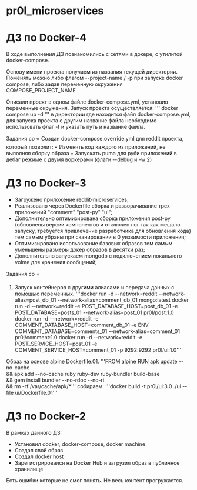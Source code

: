 # pr0l_microservices

# ДЗ по Docker-4
В ходе выполнения ДЗ познакомились с сетями в докере, с утилитой docker-compose.

Основу имени проекта получаем из названия текущей директории. Поменять можно либо флагом --project-name / -p при запуске docker compose, либо задав переменную окружения COMPOSE_PROJECT_NAME

Описали проект в одном файле docker-compose.yml, установив переменные окружения. Запуск проекта осуществляется:
'''
docker compose up -d
'''
в директории где находится файл docker-compose.yml, для запуска проекта с другим название файла необходимо использовать флаг -f и указать путь и название файла.

Задания со ⭐
Создан docker-compose.override.yml для reddit проекта, который позволит:
    • Изменять код каждого из приложений, не выполняя сборку образа
    • Запускать puma для руби приложений в дебаг режиме с двумя воркерами (флаги --debug и -w 2)

# ДЗ по Docker-3
- Загружено приложение reddit-microservices;
- Реализовано через Dockerfile сборка и разворачивание трех приложений "comment" "post-py" "ui";
- Дополнительно оптимизирована сборка приложения post-py (обновлены версии компонентов и отключен лог так как мешало запуску, требуется привлечение разработчика для обновления кода) тем самым убраны при сканировании в 0 уязвимости приложения;
- Оптимизировано использование базовых образов тем самым уменьшены размеры докер образов в десятки раз;
- Дополнительно запускаем mongodb с подключением локального volme для хранения сообщений;

Задания со ⭐
 1. Запуск контейнеров с другими алиасами и передача данных с помощью переменных.
'''docker run -d --network=reddit --network-alias=post_db_01 --network-alias=comment_db_01 mongo:latest
docker run -d --network=reddit -e POST_DATABASE_HOST=post_db_01 -e POST_DATABASE=posts_01 --network-alias=post_01 pr0l/post:1.0
docker run -d --network=reddit -e COMMENT_DATABASE_HOST=comment_db_01 -e ENV COMMENT_DATABASE=comments_01 --network-alias=comment_01 pr0l/comment:1.0
docker run -d --network=reddit -e  POST_SERVICE_HOST=post_01 -e COMMENT_SERVICE_HOST=comment_01 -p 9292:9292 pr0l/ui:1.0'''

Образ на основе alpine Dockerfile.01.
'''FROM alpine
RUN apk update --no-cache \
    && apk add --no-cache ruby ruby-dev ruby-bundler build-base \
    && gem install bundler --no-rdoc --no-ri \
    && rm -rf /var/cache/apk/*'''
собираем:
'''docker build -t pr0l/ui:3.0 ./ui --file ui/Dockerfile.01'''


# ДЗ по Docker-2
В рамках данного ДЗ:
- Установил docker, docker-compose, docker machine
- Создал свой образ
- Создал docker host
- Зарегистрировался на Docker Hub и загрузил образ в публичное хранилище

Есть ошибки которые не смог понять.
Не весь контент прогружается.
